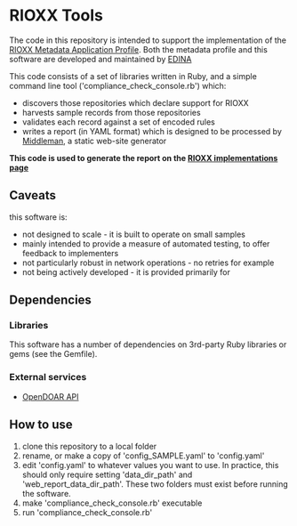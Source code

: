 # RIOXX Tools
The code in this repository is intended to support the implementation of the [RIOXX Metadata Application Profile](http://rioxx.net). Both the metadata profile and this software are developed and maintained by [EDINA](http://www.edina.ac.uk)

This code consists of a set of libraries written in Ruby, and a simple command line tool ('compliance_check_console.rb') which:

* discovers those repositories which declare support for RIOXX
* harvests sample records from those repositories
* validates each record against a set of encoded rules
* writes a report (in YAML format) which is designed to be processed by [Middleman](https://middlemanapp.com), a static web-site generator

**This code is used to generate the report on the [RIOXX implementations page](http://rioxx.net/implementation/)**

## Caveats
this software is:

* not designed to scale - it is built to operate on small samples
* mainly intended to provide a measure of automated testing, to offer feedback to implementers
* not particularly robust in network operations - no retries for example
* not being actively developed - it is provided primarily for 

## Dependencies

### Libraries
This software has a number of dependencies on 3rd-party Ruby libraries or gems (see the Gemfile).

### External services
* [OpenDOAR API](http://opendoar.org/api13.php?co=gb&show=max&sort=rname)

## How to use
1. clone this repository to a local folder
2. rename, or make a copy of 'config_SAMPLE.yaml' to 'config.yaml'
3. edit 'config.yaml' to whatever values you want to use. In practice, this should only require setting 'data_dir_path' and 'web_report_data_dir_path'. These two folders must exist before running the software.
4. make 'compliance_check_console.rb' executable
5. run 'compliance_check_console.rb'